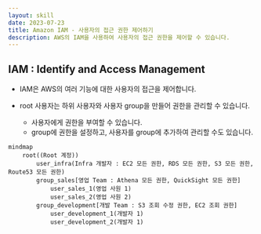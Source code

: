 ```yaml
---
layout: skill
date: 2023-07-23
title: Amazon IAM - 사용자의 접근 권한 제어하기
description: AWS의 IAM을 사용하여 사용자의 접근 권한을 제어할 수 있습니다.
---
```



## IAM : Identify and Access Management

- IAM은 AWS의 여러 기능에 대한 사용자의 접근을 제어합니다.

- root 사용자는 하위 사용자와 사용자 group을 만들어 권한을 관리할 수 있습니다.
    - 사용자에게 권한을 부여할 수 있습니다.
    - group에 권한을 설정하고, 사용자를 group에 추가하여 관리할 수도 있습니다.

```mermaid
mindmap
    root((Root 계정))
        user_infra(Infra 개발자 : EC2 모든 권한, RDS 모든 권한, S3 모든 권한, Route53 모든 권한)
        group_sales[영업 Team : Athena 모든 권한, QuickSight 모든 권한]
            user_sales_1(영업 사원 1)
            user_sales_2(영업 사원 2)
        group_development[개발 Team : S3 조회 수정 권한, EC2 조회 권한]
            user_development_1(개발자 1)
            user_development_2(개발자 1)
```
